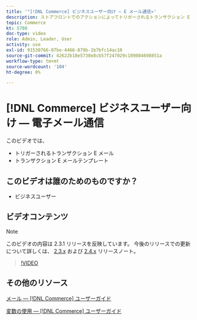 ```yaml
---
title: '"[!DNL Commerce] ビジネスユーザー向け — E メール通信»'
description: ストアフロントでのアクションによってトリガーされるトランザクション E メールを使用して、顧客とコミュニケーションを取ります。 ストアの電子メールテンプレートをカスタマイズして設定します。
topic: Commerce
kt: 5780
doc-type: video
role: Admin, Leader, User
activity: use
exl-id: 91530766-07be-4466-879b-1b7bfc14ac10
source-git-commit: 42622b18e5738e8cb57f247029c189884698851a
workflow-type: tm+mt
source-wordcount: '104'
ht-degree: 0%

---
```


# [!DNL Commerce] ビジネスユーザー向け — 電子メール通信

このビデオでは、

- トリガーされるトランザクション E メール
- トランザクション E メールテンプレート

## このビデオは誰のためのものですか？

- ビジネスユーザー

## ビデオコンテンツ

>[!NOTE]
>
>このビデオの内容は 2.3.1 リリースを反映しています。 今後のリリースでの更新について詳しくは、 [ 2.3.x](https://devdocs.magento.com/guides/v2.3/release-notes/bk-release-notes.html) および [2.4.x](https://devdocs.magento.com/guides/v2.4/release-notes/bk-release-notes.html) リリースノート。

>[!VIDEO](https://video.tv.adobe.com/v/36190?quality=12&learn=on)

## その他のリソース

[メール — [!DNL Commerce] ユーザーガイド](https://docs.magento.com/user-guide/marketing/email-templates.html)

[変数の使用 — [!DNL Commerce] ユーザーガイド](https://docs.magento.com/user-guide/marketing/variables.html)
